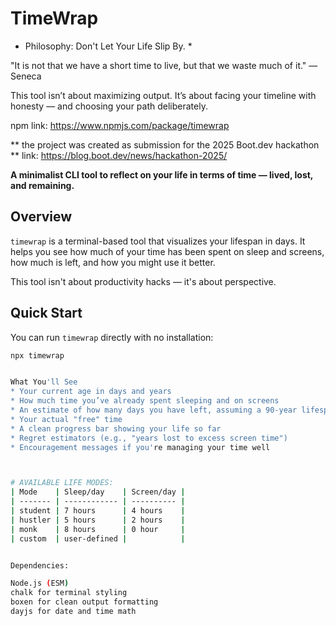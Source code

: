 # TimeWrap

* Philosophy:  Don't Let Your Life Slip By. *

"It is not that we have a short time to live, but that we waste much of it."
— Seneca

This tool isn’t about maximizing output.
It’s about facing your timeline with honesty — and choosing your path deliberately.

npm link: https://www.npmjs.com/package/timewrap

** the project was created as submission for the 2025 Boot.dev hackathon **
 link: https://blog.boot.dev/news/hackathon-2025/


**A minimalist CLI tool to reflect on your life in terms of time — lived, lost, and remaining.**


## Overview

`timewrap` is a terminal-based tool that visualizes your lifespan in days. It helps you see how much of your time has been spent on sleep and screens, how much is left, and how you might use it better.

This tool isn't about productivity hacks — it's about perspective.


## Quick Start

You can run `timewrap` directly with no installation:

```bash
npx timewrap


What You'll See
* Your current age in days and years
* How much time you’ve already spent sleeping and on screens
* An estimate of how many days you have left, assuming a 90-year lifespan
* Your actual "free" time
* A clean progress bar showing your life so far
* Regret estimators (e.g., "years lost to excess screen time")
* Encouragement messages if you're managing your time well



# AVAILABLE LIFE MODES:
| Mode    | Sleep/day    | Screen/day |
| ------- | ------------ | ---------- |
| student | 7 hours      | 4 hours    |
| hustler | 5 hours      | 2 hours    |
| monk    | 8 hours      | 0 hour     |
| custom  | user-defined |            |


Dependencies:

Node.js (ESM)
chalk for terminal styling
boxen for clean output formatting
dayjs for date and time math

